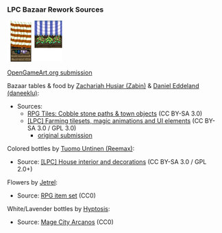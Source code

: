 ### LPC Bazaar Rework Sources

![Preview](preview.png)

[OpenGameArt.org submission](https://opengameart.org/node/81369)

Bazaar tables & food by [Zachariah Husiar (Zabin)](https://opengameart.org/user/3356) & [Daniel Eddeland (daneeklu)](https://opengameart.org/user/2667):
- Sources:
  - [RPG Tiles: Cobble stone paths & town objects](https://opengameart.org/node/14914) (CC BY-SA 3.0)
  - [[LPC] Farming tilesets, magic animations and UI elements](https://opengameart.org/node/11117) (CC BY-SA 3.0 / GPL 3.0)
    - [original submission](https://opengameart.org/content/farming-tilesets-magic-animations-and-ui-elements)

Colored bottles by [Tuomo Untinen (Reemax)](https://opengameart.org/user/5257):
- Source: [[LPC] House interior and decorations](https://opengameart.org/node/32386) (CC BY-SA 3.0 / GPL 2.0+)

Flowers by [Jetrel](https://opengameart.org/user/402):
- Source: [RPG item set](https://opengameart.org/node/4531) (CC0)

White/Lavender bottles by [Hyptosis](https://opengameart.org/user/2937):
- Source: [Mage City Arcanos](https://opengameart.org/node/11192) (CC0)
